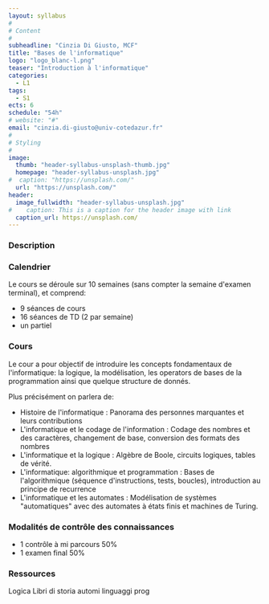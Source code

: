 ```yaml
---
layout: syllabus
#
# Content
#
subheadline: "Cinzia Di Giusto, MCF"
title: "Bases de l'informatique"
logo: "logo_blanc-l.png"
teaser: "Introduction à l'informatique"
categories:
  - L1
tags:
  - S1
ects: 6
schedule: "54h"
# website: "#"
email: "cinzia.di-giusto@univ-cotedazur.fr"
#
# Styling
#
image:
  thumb: "header-syllabus-unsplash-thumb.jpg"
  homepage: "header-syllabus-unsplash.jpg"
#  caption: "https://unsplash.com/"
  url: "https://unsplash.com/"
header:
  image_fullwidth: "header-syllabus-unsplash.jpg"
#    caption: This is a caption for the header image with link
  caption_url: https://unsplash.com/  
---
```


###  Description ###




###  Calendrier ###

Le cours se déroule sur 10 semaines (sans compter la semaine d'examen terminal), et comprend:

- 9 séances de cours
- 16 séances de TD (2 par semaine)
- un partiel


###  Cours ###

Le cour a pour objectif de introduire les concepts fondamentaux de l'informatique: la logique, la modélisation, les operators de bases de la programmation ainsi que quelque structure de donnés.

Plus précisément on parlera de:
- Histoire de l'informatique :
Panorama des personnes marquantes et leurs contributions
- L'informatique et le codage de l'information :
Codage des nombres et des caractères, changement de base, conversion des formats des nombres
- L'informatique et la logique :
Algèbre de Boole, circuits logiques, tables de vérité.
- L'informatique: algorithmique et programmation :
Bases de l'algorithmique (séquence d'instructions, tests, boucles), introduction au principe de recurrence
- L'informatique et les automates :
Modélisation de systèmes "automatiques" avec des automates à états finis et machines de Turing.


###  Modalités de contrôle des connaissances ###
 - 1 contrôle à mi parcours 50%
 - 1 examen final 50%



###  Ressources ###
Logica
Libri di storia
automi
linguaggi prog



